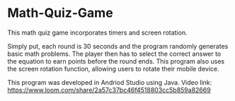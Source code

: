 # Math-Quiz-Game
This math quiz game incorporates timers and screen rotation.

Simply put, each round is 30 seconds and the program randomly generates basic math problems. The player then has to select the correct answer to the equation to earn points before the round ends. This program also uses the screen rotation function, allowing users to rotate their mobile device.

This program was developed in Andriod Studio using Java.
Video link: https://www.loom.com/share/2a57c37bc46f4518803cc5b859a82669
